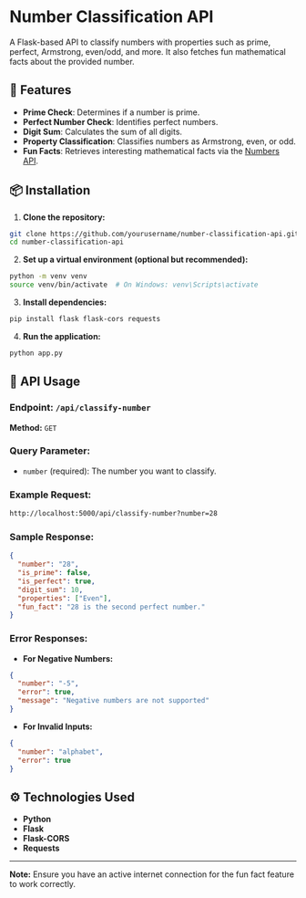 # Number Classification API

A Flask-based API to classify numbers with properties such as prime, perfect, Armstrong, even/odd, and more. It also fetches fun mathematical facts about the provided number.

## 🚀 Features
- **Prime Check**: Determines if a number is prime.
- **Perfect Number Check**: Identifies perfect numbers.
- **Digit Sum**: Calculates the sum of all digits.
- **Property Classification**: Classifies numbers as Armstrong, even, or odd.
- **Fun Facts**: Retrieves interesting mathematical facts via the [Numbers API](http://numbersapi.com/).

## 📦 Installation

1. **Clone the repository:**
```bash
git clone https://github.com/yourusername/number-classification-api.git
cd number-classification-api
```

2. **Set up a virtual environment (optional but recommended):**
```bash
python -m venv venv
source venv/bin/activate  # On Windows: venv\Scripts\activate
```

3. **Install dependencies:**
```bash
pip install flask flask-cors requests
```

4. **Run the application:**
```bash
python app.py
```

## 🧪 API Usage

### **Endpoint:** `/api/classify-number`
**Method:** `GET`

### **Query Parameter:**
- `number` (required): The number you want to classify.

### **Example Request:**
```bash
http://localhost:5000/api/classify-number?number=28
```

### **Sample Response:**
```json
{
  "number": "28",
  "is_prime": false,
  "is_perfect": true,
  "digit_sum": 10,
  "properties": ["Even"],
  "fun_fact": "28 is the second perfect number."
}
```

### **Error Responses:**
- **For Negative Numbers:**
```json
{
  "number": "-5",
  "error": true,
  "message": "Negative numbers are not supported"
}
```
- **For Invalid Inputs:**
```json
{
  "number": "alphabet",
  "error": true
}
```

## ⚙️ Technologies Used
- **Python**
- **Flask**
- **Flask-CORS**
- **Requests**

---

**Note:** Ensure you have an active internet connection for the fun fact feature to work correctly.

